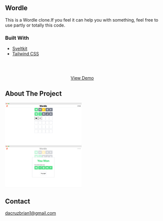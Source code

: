 ## Wordle

This is a Wordle clone.If you feel it can help you with something, feel free to use partly or totally this code.

### Built With

- [Sveltkit](https://kit.svelte.dev/)
- [Tailwind CSS](https://tailwindcss.com/)

<br />

<p align="center">
    <br />
      <a href="https://wordle-eight-plum.vercel.app/">View Demo</a>
    <br />
  </p>

## About The Project

<img src="/images/wordle1.png?raw=true" width="49.7%"/> <img src="/images/wordle2.png?raw=true" width="49.7%"/>


## Contact

dacruzbrian1@gmail.com